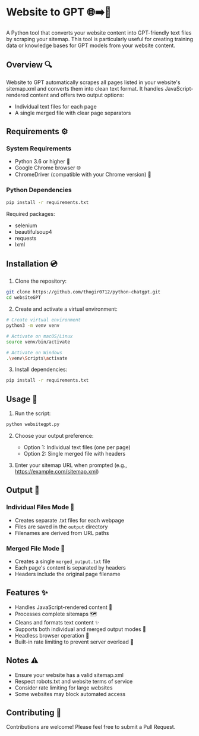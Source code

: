 # Website to GPT 🌐➡️📝

A Python tool that converts your website content into GPT-friendly text files by scraping your sitemap. This tool is particularly useful for creating training data or knowledge bases for GPT models from your website content.

## Overview 🔍

Website to GPT automatically scrapes all pages listed in your website's sitemap.xml and converts them into clean text format. It handles JavaScript-rendered content and offers two output options:
- Individual text files for each page
- A single merged file with clear page separators

## Requirements ⚙️

### System Requirements
- Python 3.6 or higher 🐍
- Google Chrome browser 🌐
- ChromeDriver (compatible with your Chrome version) 🚗

### Python Dependencies
```bash
pip install -r requirements.txt
```

Required packages:
- selenium
- beautifulsoup4
- requests
- lxml

## Installation 💿

1. Clone the repository:
```bash
git clone https://github.com/thogir0712/python-chatgpt.git
cd websiteGPT
```

2. Create and activate a virtual environment:
```bash
# Create virtual environment
python3 -m venv venv

# Activate on macOS/Linux
source venv/bin/activate

# Activate on Windows
.\venv\Scripts\activate
```

3. Install dependencies:
```bash
pip install -r requirements.txt
```

## Usage 🚀

1. Run the script:
```bash
python websitegpt.py
```

2. Choose your output preference:
   - Option 1: Individual text files (one per page)
   - Option 2: Single merged file with headers

3. Enter your sitemap URL when prompted (e.g., https://example.com/sitemap.xml)

## Output 📂

### Individual Files Mode 📑
- Creates separate .txt files for each webpage
- Files are saved in the `output` directory
- Filenames are derived from URL paths

### Merged File Mode 📄
- Creates a single `merged_output.txt` file
- Each page's content is separated by headers
- Headers include the original page filename

## Features ✨

- Handles JavaScript-rendered content 🔄
- Processes complete sitemaps 🗺️
- Cleans and formats text content ✨
- Supports both individual and merged output modes 📁
- Headless browser operation 👻
- Built-in rate limiting to prevent server overload 🚦

## Notes ⚠️

- Ensure your website has a valid sitemap.xml
- Respect robots.txt and website terms of service
- Consider rate limiting for large websites
- Some websites may block automated access

## Contributing 🤝

Contributions are welcome! Please feel free to submit a Pull Request.